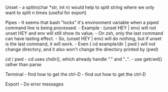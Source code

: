 Unset
	- a splitn(char *str, int n) would help to split string where we only want to split n times (useful for export)

Pipes
	- It seems that bash "locks" it's environment variable when a piped command line is being processed.
		- Example : (unset HEY | env) will not unset HEY and env will still show its value.
		- On zsh, only the last command can have lasting effect.
			- So, (unset HEY | env) will do nothing, but if unset is the last command, it will 	work.
	- Even ( cd example/dir | pwd ) will not change directory, and it also won't change the 	directory printed by (pwd)

cd / pwd
	- cd uses chdir(), which already handle "." and "..".
	- use getcwd() rather than parse

Terminal
	- find how to get the ctrl-D
	- find out how to get the ctrl-D

Export
	- Do error messages
